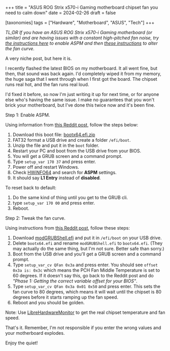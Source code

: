 +++
title = "ASUS ROG Strix x570-i Gaming motherboard chipset fan you need to calm down"
date = 2024-02-26
draft = false

[taxonomies]
tags = ["Hardware", "Motherboard", "ASUS", "Tech"]
+++

_TL;DR If you have an ASUS ROG Strix x570-i Gaming motherboard (or similar) and are having issues with a constant high-pitched fan noise, try [the instructions here](https://www.reddit.com/r/FormD/comments/ktt4wr/dropping_your_strix_x570i_board_chipset_temp/) to enable ASPM and then [these instructions](https://www.reddit.com/r/Amd/comments/nu59wl/modifying_pch_fan_curve_on_nonmodded_asus_x570/) to alter the fan curve._

A very niche post, but here it is.

I recently flashed the latest BIOS on my motherboard. It all went fine, but then, that sound was back again. I'd completely wiped it from my memory, the huge saga that I went through when I first got the board. The chipset runs real hot, and the fan runs real loud. 

I'd fixed it before, so now I'm just writing it up for next time, or for anyone else who's having the same issue. I make no guarantees that you won't brick your motherboard, but I've done this twice now and it's been fine.

Step 1: Enable ASPM.

Using information from [this Reddit post](https://www.reddit.com/r/FormD/comments/ktt4wr/dropping_your_strix_x570i_board_chipset_temp/), follow the steps below:

1. Download this boot file: [bootx64.efi.zip](https://s3-us-west-2.amazonaws.com/secure.notion-static.com/d5eab4fa-30c5-4442-8921-6575c9348ab7/bootx64.efi.zip)
2. FAT32 format a USB drive and create a folder `/efi/boot`.
3. Unzip the file and put it in the `boot` folder.
4. Restart your PC and boot from the USB drive from your BIOS.
5. You will get a GRUB screen and a command prompt.
6. Type `setup_var 170 37` and press enter.
7. Power off and restart Windows.
8. Check [HWiNFO64](https://www.hwinfo.com/download/) and search for **ASPM** settings.
9. It should say **L1 Entry** instead of **disabled**.

To reset back to default:

1. Do the same kind of thing until you get to the GRUB cli.
2. type `setup_var 170 00` and press enter.
3. Reboot.

Step 2: Tweak the fan curve.

Using instructions from [this Reddit post](https://www.reddit.com/r/Amd/comments/nu59wl/modifying_pch_fan_curve_on_nonmodded_asus_x570/), follow these steps:

1. Download [modGRUBShell.efi](https://github.com/datasone/grub-mod-setup_var/releases) and put it in `/efi/boot` on your USB drive.
2. Delete `bootx64.efi` and rename `modGRUBShell.efi` to `bootx64.efi`. (They may actually do the same thing, but I'm not sure. Better safe than sorry.)
3. Boot from the USB drive and you'll get a GRUB screen and a command prompt.
4. Type `setup_var_cv QFan 0x3a` and press enter. You should see `offset 0x3a is: 0x3c` which means the PCH Fan Middle Temperature is set to 60 degrees. If it doesn't say this, go back to the Reddit post and do *"Phase 1: Getting the correct variable offset for your BIOS"*.
5. Type `setup_var_cv QFan 0x3a 0x01 0x50` and press enter. This sets the fan curve to 80 degrees, which means it will wait until the chipset is 80 degrees before it starts ramping up the fan speed.
6. Reboot and you should be golden.

Note: Use [LibreHardwareMonitor](https://github.com/LibreHardwareMonitor/LibreHardwareMonitor) to get the real chipset temperature and fan speed.

That's it. Remember, I'm not responsible if you enter the wrong values and your motherboard explodes.

Enjoy the quiet!
